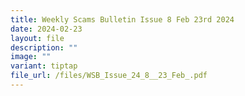 ```yaml
---
title: Weekly Scams Bulletin Issue 8 Feb 23rd 2024
date: 2024-02-23
layout: file
description: ""
image: ""
variant: tiptap
file_url: /files/WSB_Issue_24_8__23_Feb_.pdf
---
```

